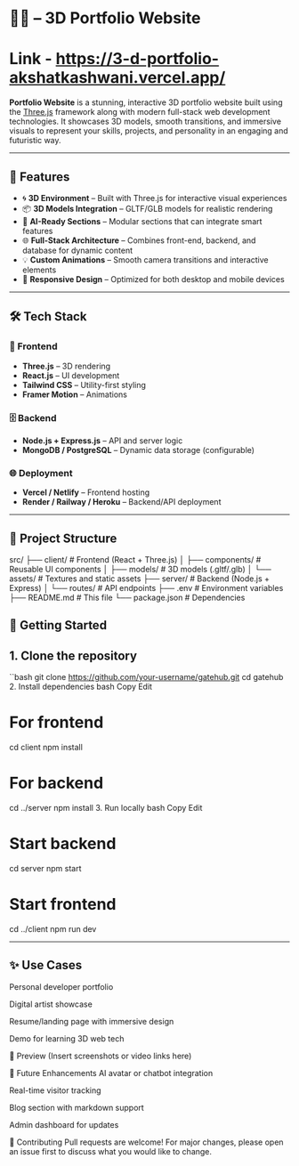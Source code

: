 # 🚪🌐 – 3D Portfolio Website
# Link - https://3-d-portfolio-akshatkashwani.vercel.app/

**Portfolio Website** is a stunning, interactive 3D portfolio website built using the [Three.js](https://threejs.org/) framework along with modern full-stack web development technologies. It showcases 3D models, smooth transitions, and immersive visuals to represent your skills, projects, and personality in an engaging and futuristic way.

---

## 🔮 Features

- 🌀 **3D Environment** – Built with Three.js for interactive visual experiences
- 📦 **3D Models Integration** – GLTF/GLB models for realistic rendering
- 🧠 **AI-Ready Sections** – Modular sections that can integrate smart features
- 🌐 **Full-Stack Architecture** – Combines front-end, backend, and database for dynamic content
- 💡 **Custom Animations** – Smooth camera transitions and interactive elements
- 📱 **Responsive Design** – Optimized for both desktop and mobile devices

---

## 🛠 Tech Stack

### 🚧 Frontend
- **Three.js** – 3D rendering
- **React.js** – UI development
- **Tailwind CSS** – Utility-first styling
- **Framer Motion** – Animations

### 🗄 Backend
- **Node.js + Express.js** – API and server logic
- **MongoDB / PostgreSQL** – Dynamic data storage (configurable)

### 🌐 Deployment
- **Vercel / Netlify** – Frontend hosting
- **Render / Railway / Heroku** – Backend/API deployment

---

## 📂 Project Structure

src/
├── client/ # Frontend (React + Three.js)
│ ├── components/ # Reusable UI components
│ ├── models/ # 3D models (.gltf/.glb)
│ └── assets/ # Textures and static assets
├── server/ # Backend (Node.js + Express)
│ └── routes/ # API endpoints
├── .env # Environment variables
├── README.md # This file
└── package.json # Dependencies



## 🚀 Getting Started

## 1. Clone the repository
``bash
git clone https://github.com/your-username/gatehub.git
cd gatehub
2. Install dependencies
bash
Copy
Edit
# For frontend
cd client
npm install

# For backend
cd ../server
npm install
3. Run locally
bash
Copy
Edit
# Start backend
cd server
npm start

# Start frontend
cd ../client
npm run dev

----

## ✨ Use Cases
Personal developer portfolio

Digital artist showcase

Resume/landing page with immersive design

Demo for learning 3D web tech

📸 Preview
(Insert screenshots or video links here)

🧠 Future Enhancements
AI avatar or chatbot integration

Real-time visitor tracking

Blog section with markdown support

Admin dashboard for updates

🙌 Contributing
Pull requests are welcome! For major changes, please open an issue first to discuss what you would like to change.

